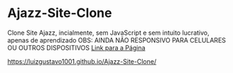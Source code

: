# Ajazz-Site-Clone
 Clone Site Ajazz, incialmente, sem JavaScript e sem intuito lucrativo, apenas de aprendizado
 OBS: AINDA NÃO RESPONSIVO PARA CELULARES OU OUTROS DISPOSITIVOS
<a href="(https://luizgustavo1001.github.io/Ajazz-Site-Clone/home.html)">Link para a Página</a>

https://luizgustavo1001.github.io/Ajazz-Site-Clone/
